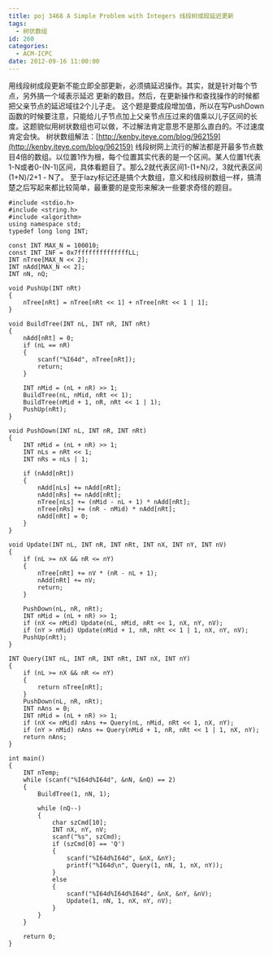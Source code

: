 ```yaml
---
title: poj 3468 A Simple Problem with Integers 线段树成段延迟更新
tags:
  - 树状数组
id: 260
categories:
  - ACM-ICPC
date: 2012-09-16 11:00:00
---
```


用线段树成段更新不能立即全部更新，必须搞延迟操作。其实，就是针对每个节点，另外搞一个域表示延迟
更新的数目。然后，在更新操作和查找操作的时候都把父亲节点的延迟域往2个儿子走。
这个题是要成段增加值，所以在写PushDown函数的时候要注意，只能给儿子节点加上父亲节点压过来的值乘以儿子区间的长度。这题貌似用树状数组也可以做，不过解法肯定意思不是那么直白的。不过速度肯定会快。
树状数组解法：[http://kenby.iteye.com/blog/962159](http://kenby.iteye.com/blog/962159)
线段树网上流行的解法都是开最多节点数目4倍的数组。以位置1作为根，每个位置其实代表的是一个区间。某人位置1代表1-N或者0-(N-1)区间，具体看题目了。那么2就代表区间1-(1+N)/2，3就代表区间(1+N)/2+1 - N了。
至于lazy标记还是搞个大数组，意义和线段树数组一样，搞清楚之后写起来都比较简单，最重要的是变形来解决一些要求奇怪的题目。

``` stylus
#include <stdio.h>
#include <string.h>
#include <algorithm>
using namespace std;
typedef long long INT;

const INT MAX_N = 100010;
const INT INF = 0x7ffffffffffffffLL;
INT nTree[MAX_N << 2];
INT nAdd[MAX_N << 2];
INT nN, nQ;

void PushUp(INT nRt)
{
    nTree[nRt] = nTree[nRt << 1] + nTree[nRt << 1 | 1];
}

void BuildTree(INT nL, INT nR, INT nRt)
{
    nAdd[nRt] = 0;
    if (nL == nR)
    {
        scanf("%I64d", nTree[nRt]);
        return;
    }

    INT nMid = (nL + nR) >> 1;
    BuildTree(nL, nMid, nRt << 1);
    BuildTree(nMid + 1, nR, nRt << 1 | 1);
    PushUp(nRt);
}

void PushDown(INT nL, INT nR, INT nRt)
{
    INT nMid = (nL + nR) >> 1;
    INT nLs = nRt << 1;
    INT nRs = nLs | 1;

    if (nAdd[nRt])
    {
        nAdd[nLs] += nAdd[nRt];
        nAdd[nRs] += nAdd[nRt];
        nTree[nLs] += (nMid - nL + 1) * nAdd[nRt];
        nTree[nRs] += (nR - nMid) * nAdd[nRt];
        nAdd[nRt] = 0;
    }
}

void Update(INT nL, INT nR, INT nRt, INT nX, INT nY, INT nV)
{
    if (nL >= nX && nR <= nY)
    {
        nTree[nRt] += nV * (nR - nL + 1);
        nAdd[nRt] += nV;
        return;
    }

    PushDown(nL, nR, nRt);
    INT nMid = (nL + nR) >> 1;
    if (nX <= nMid) Update(nL, nMid, nRt << 1, nX, nY, nV);
    if (nY > nMid) Update(nMid + 1, nR, nRt << 1 | 1, nX, nY, nV);
    PushUp(nRt);
}

INT Query(INT nL, INT nR, INT nRt, INT nX, INT nY)
{
    if (nL >= nX && nR <= nY)
    {
        return nTree[nRt];
    }
    PushDown(nL, nR, nRt);
    INT nAns = 0;
    INT nMid = (nL + nR) >> 1;
    if (nX <= nMid) nAns += Query(nL, nMid, nRt << 1, nX, nY);
    if (nY > nMid) nAns += Query(nMid + 1, nR, nRt << 1 | 1, nX, nY);
    return nAns;
}

int main()
{
    INT nTemp;
    while (scanf("%I64d%I64d", &nN, &nQ) == 2)
    {
        BuildTree(1, nN, 1);

        while (nQ--)
        {
            char szCmd[10];
            INT nX, nY, nV;
            scanf("%s", szCmd);
            if (szCmd[0] == 'Q')
            {
                scanf("%I64d%I64d", &nX, &nY);
                printf("%I64d\n", Query(1, nN, 1, nX, nY));
            }
            else
            {
                scanf("%I64d%I64d%I64d", &nX, &nY, &nV);
                Update(1, nN, 1, nX, nY, nV);
            }
        }
    }

    return 0;
}
```
